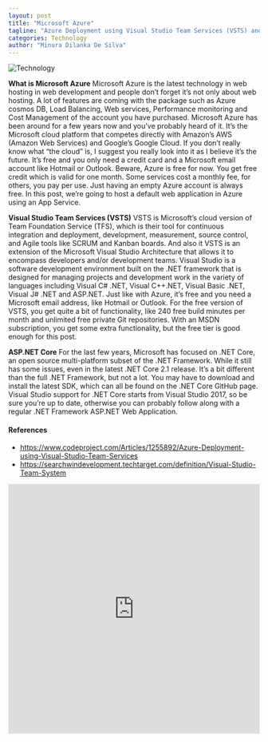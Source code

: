 ```yaml
---
layout: post
title: "Microsoft Azure"
tagline: "Azure Deployment using Visual Studio Team Services (VSTS) and .NET Core"
categories: Technology
author: "Minura Dilanka De Silva"
---
```


![Technology](https://github.com/aviorsys/aviorsys.github.io/raw/master/images/microsoft-azure.jpg)

**What is Microsoft Azure** Microsoft Azure is the latest technology in web hosting in web development and people don’t forget it’s not only about web hosting. A lot of features are coming with the package such as Azure cosmos DB, Load Balancing, Web services, Performance monitoring and Cost Management of the account you have purchased.
Microsoft Azure has been around for a few years now and you’ve probably heard of it. It’s the Microsoft cloud platform that competes directly with Amazon’s AWS (Amazon Web Services) and Google’s Google Cloud. If you don’t really know what “the cloud” is, I suggest you really look into it as I believe it’s the future.
It’s free and you only need a credit card and a Microsoft email account like Hotmail or Outlook.
Beware, Azure is free for now. You get free credit which is valid for one month. Some services cost a monthly fee, for others, you pay per use. Just having an empty Azure account is always free. In this post, we’re going to host a default web application in Azure using an App Service.

**Visual Studio Team Services (VSTS)** VSTS is Microsoft’s cloud version of Team Foundation Service (TFS), which is their tool for continuous integration and deployment, development, measurement, source control, and Agile tools like SCRUM and Kanban boards. And also it VSTS is an extension of the Microsoft Visual Studio Architecture that allows it to encompass developers and/or development teams. Visual Studio is a software development environment built on the .NET framework that is designed for managing projects and development work in the variety of languages including Visual C# .NET, Visual C++.NET, Visual Basic .NET, Visual J# .NET and ASP.NET.
Just like with Azure, it’s free and you need a Microsoft email address, like Hotmail or Outlook. For the free version of VSTS, you get quite a bit of functionality, like 240 free build minutes per month and unlimited free private Git repositories. With an MSDN subscription, you get some extra functionality, but the free tier is good enough for this post.

**ASP.NET Core** For the last few years, Microsoft has focused on .NET Core, an open source multi-platform subset of the .NET Framework. While it still has some issues, even in the latest .NET Core 2.1 release. It’s a bit different than the full .NET Framework, but not a lot. You may have to download and install the latest SDK, which can all be found on the .NET Core GitHub page. Visual Studio support for .NET Core starts from Visual Studio 2017, so be sure you’re up to date, otherwise you can probably follow along with a regular .NET Framework ASP.NET Web Application.

#### References
* <https://www.codeproject.com/Articles/1255892/Azure-Deployment-using-Visual-Studio-Team-Services>
* <https://searchwindevelopment.techtarget.com/definition/Visual-Studio-Team-System>

<embed src="https://drive.google.com/viewerng/viewer?embedded=true&url=https://github.com/aviorsys/aviorsys.github.io/raw/master/uploads/microsoft-azure.pdf" width="100%" height="500">